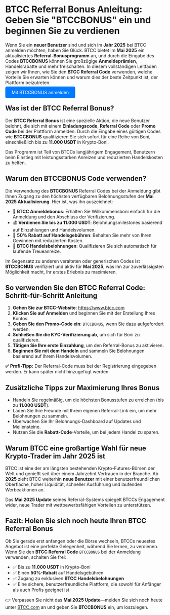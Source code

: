 <h1>BTCC Referral Bonus Anleitung: Geben Sie "BTCCBONUS" ein und beginnen Sie zu verdienen</h1>

<p>Wenn Sie ein <strong>neuer Benutzer</strong> sind und sich im <strong>Jahr 2025</strong> bei BTCC anmelden möchten, haben Sie Glück. BTCC bietet im <strong>Mai 2025</strong> ein aktualisiertes <strong>Referral-Bonusprogramm</strong> an, und durch die Eingabe des Codes <strong>BTCCBONUS</strong> können Sie großzügige <strong>Anmeldeprämien</strong>, Handelsrabatte und mehr freischalten. In diesem vollständigen Leitfaden zeigen wir Ihnen, wie Sie den <strong>BTCC Referral Code</strong> verwenden, welche Vorteile Sie erwarten können und warum dies der beste Zeitpunkt ist, der Plattform beizutreten.</p>
<p><a href="https://partner.btcc.com/us/c/BTCCBONUS/9303" target="_blank" style="color: white; background-color: #007bff; padding: 10px 20px; text-decoration: none; border-radius: 5px;">Mit BTCCBONUS anmelden</a></p>
<h2>Was ist der BTCC Referral Bonus?</h2>
<p>Der <strong>BTCC Referral Bonus</strong> ist eine spezielle Aktion, die neue Benutzer belohnt, die sich mit einem <strong>Einladungscode</strong>, <strong>Referral Code</strong> oder <strong>Promo Code</strong> bei der Plattform anmelden. Durch die Eingabe eines gültigen Codes wie <strong>BTCCBONUS</strong> qualifizieren Sie sich sofort für eine Reihe von Boni, einschließlich bis zu <strong>11.000 USDT</strong> in Krypto-Boni.</p>
<p>Das Programm ist Teil von BTCCs langjährigem Engagement, Benutzern beim Einstieg mit leistungsstarken Anreizen und reduzierten Handelskosten zu helfen.</p>

<h2>Warum den BTCCBONUS Code verwenden?</h2>
<p>Die Verwendung des <strong>BTCCBONUS</strong> Referral Codes bei der Anmeldung gibt Ihnen Zugang zu den höchsten verfügbaren Belohnungsstufen der <strong>Mai 2025 Aktualisierung</strong>. Hier ist, was ihn auszeichnet:</p>
<ul>
  <li>🎁 <strong>BTCC Anmeldebonus</strong>: Erhalten Sie Willkommensboni einfach für die Anmeldung und den Abschluss der Verifizierung.</li>
  <li>💰 <strong>Verdienen Sie bis zu 11.000 USDT</strong>: Belohnungsmilestones basierend auf Einzahlungen und Handelsvolumen.</li>
  <li>🔻 <strong>50% Rabatt auf Handelsgebühren</strong>: Behalten Sie mehr von Ihren Gewinnen mit reduzierten Kosten.</li>
  <li>🎯 <strong>BTCC Handelsbelohnungen</strong>: Qualifizieren Sie sich automatisch für laufende Treueanreize.</li>
</ul>
<p>Im Gegensatz zu anderen veralteten oder generischen Codes ist <strong>BTCCBONUS</strong> verifiziert und aktiv für <strong>Mai 2025</strong>, was ihn zur zuverlässigsten Möglichkeit macht, Ihr erstes Erlebnis zu maximieren.</p>

<h2>So verwenden Sie den BTCC Referral Code: Schritt-für-Schritt Anleitung</h2>
<ol>
  <li><strong>Gehen Sie zur BTCC-Website</strong>: <a href="https://www.btcc.com" target="_blank" rel="noopener noreferrer">https://www.btcc.com</a></li>
  <li><strong>Klicken Sie auf Anmelden</strong> und beginnen Sie mit der Erstellung Ihres Kontos.</li>
  <li><strong>Geben Sie den Promo-Code ein</strong>: <code>BTCCBONUS</code>, wenn Sie dazu aufgefordert werden.</li>
  <li><strong>Schließen Sie die KYC-Verifizierung ab</strong>, um sich für Boni zu qualifizieren.</li>
  <li><strong>Tätigen Sie Ihre erste Einzahlung</strong>, um den Referral-Bonus zu aktivieren.</li>
  <li><strong>Beginnen Sie mit dem Handeln</strong> und sammeln Sie Belohnungen basierend auf Ihrem Handelsvolumen.</li>
</ol>
<p><strong>✅ Profi-Tipp:</strong> Der Referral-Code muss bei der Registrierung eingegeben werden. Er kann später nicht hinzugefügt werden.</p>

<h2>Zusätzliche Tipps zur Maximierung Ihres Bonus</h2>
<ul>
  <li>Handeln Sie regelmäßig, um die höchsten Bonusstufen zu erreichen (bis zu <strong>11.000 USDT</strong>).</li>
  <li>Laden Sie Ihre Freunde mit Ihrem eigenen Referral-Link ein, um mehr Belohnungen zu sammeln.</li>
  <li>Überwachen Sie Ihr Belohnungs-Dashboard auf Updates und Meilensteine.</li>
  <li>Nutzen Sie die <strong>Rabatt-Code</strong>-Vorteile, um bei jedem Handel zu sparen.</li>
</ul>

<h2>Warum BTCC eine großartige Wahl für neue Krypto-Trader im Jahr 2025 ist</h2>
<p>BTCC ist eine der am längsten bestehenden Krypto-Futures-Börsen der Welt und genießt seit über einem Jahrzehnt Vertrauen in der Branche. Ab <strong>2025</strong> zieht BTCC weiterhin <strong>neue Benutzer</strong> mit einer benutzerfreundlichen Oberfläche, hoher Liquidität, schneller Ausführung und laufenden Werbeaktionen an.</p>
<p>Das <strong>Mai 2025 Update</strong> seines Referral-Systems spiegelt BTCCs Engagement wider, neue Trader mit wettbewerbsfähigen Vorteilen zu unterstützen.</p>

<h2>Fazit: Holen Sie sich noch heute Ihren BTCC Referral Bonus</h2>
<p>Ob Sie gerade erst anfangen oder die Börse wechseln, BTCCs neuestes Angebot ist eine perfekte Gelegenheit, während Sie lernen, zu verdienen. Wenn Sie den <strong>BTCC Referral Code</strong> <code>BTCCBONUS</code> bei der Anmeldung verwenden, schalten Sie frei:</p>
<ul>
  <li>✅ Bis zu <strong>11.000 USDT</strong> in Krypto-Boni</li>
  <li>✅ Einen <strong>50%-Rabatt</strong> auf Handelsgebühren</li>
  <li>✅ Zugang zu exklusiven <strong>BTCC Handelsbelohnungen</strong></li>
  <li>✅ Eine sichere, benutzerfreundliche Plattform, die sowohl für Anfänger als auch Profis geeignet ist</li>
</ul>
<p>👉 Verpassen Sie nicht das <strong>Mai 2025 Update</strong>—melden Sie sich noch heute unter <a href="https://www.btcc.com" target="_blank" rel="noopener noreferrer">BTCC.com</a> an und geben Sie <strong>BTCCBONUS</strong> ein, um loszulegen.</p>
</body>
</html>
